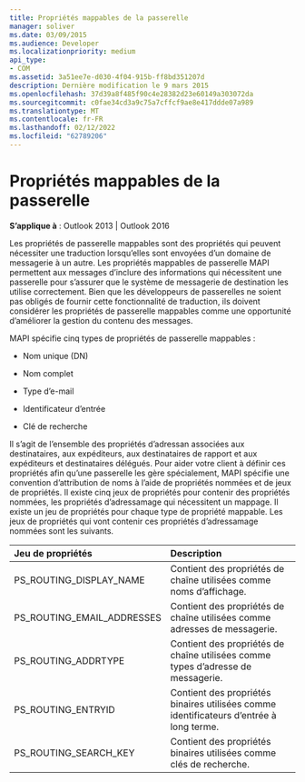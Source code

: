 ```yaml
---
title: Propriétés mappables de la passerelle
manager: soliver
ms.date: 03/09/2015
ms.audience: Developer
ms.localizationpriority: medium
api_type:
- COM
ms.assetid: 3a51ee7e-d030-4f04-915b-ff8bd351207d
description: Dernière modification le 9 mars 2015
ms.openlocfilehash: 37d39a8f485f90c4e28382d23e60149a303072da
ms.sourcegitcommit: c0fae34cd3a9c75a7cffcf9ae8e417ddde07a989
ms.translationtype: MT
ms.contentlocale: fr-FR
ms.lasthandoff: 02/12/2022
ms.locfileid: "62789206"
---
```

# <a name="gateway-mappable-properties"></a>Propriétés mappables de la passerelle

**S’applique à** : Outlook 2013 | Outlook 2016 
  
Les propriétés de passerelle mappables sont des propriétés qui peuvent nécessiter une traduction lorsqu’elles sont envoyées d’un domaine de messagerie à un autre. Les propriétés mappables de passerelle MAPI permettent aux messages d’inclure des informations qui nécessitent une passerelle pour s’assurer que le système de messagerie de destination les utilise correctement. Bien que les développeurs de passerelles ne soient pas obligés de fournir cette fonctionnalité de traduction, ils doivent considérer les propriétés de passerelle mappables comme une opportunité d’améliorer la gestion du contenu des messages.
  
MAPI spécifie cinq types de propriétés de passerelle mappables :
  
- Nom unique (DN)
    
- Nom complet
    
- Type d’e-mail
    
- Identificateur d’entrée
    
- Clé de recherche
    
Il s’agit de l’ensemble des propriétés d’adressan associées aux destinataires, aux expéditeurs, aux destinataires de rapport et aux expéditeurs et destinataires délégués. Pour aider votre client à définir ces propriétés afin qu’une passerelle les gère spécialement, MAPI spécifie une convention d’attribution de noms à l’aide de propriétés nommées et de jeux de propriétés. Il existe cinq jeux de propriétés pour contenir des propriétés nommées, les propriétés d’adressamage qui nécessitent un mappage. Il existe un jeu de propriétés pour chaque type de propriété mappable. Les jeux de propriétés qui vont contenir ces propriétés d’adressamage nommées sont les suivants.
  
|**Jeu de propriétés**|**Description**|
|:-----|:-----|
|PS_ROUTING_DISPLAY_NAME  <br/> |Contient des propriétés de chaîne utilisées comme noms d’affichage. |
|PS_ROUTING_EMAIL_ADDRESSES  <br/> |Contient des propriétés de chaîne utilisées comme adresses de messagerie. |
|PS_ROUTING_ADDRTYPE  <br/> |Contient des propriétés de chaîne utilisées comme types d’adresse de messagerie. |
|PS_ROUTING_ENTRYID  <br/> |Contient des propriétés binaires utilisées comme identificateurs d’entrée à long terme. |
|PS_ROUTING_SEARCH_KEY  <br/> |Contient des propriétés binaires utilisées comme clés de recherche. |
   

